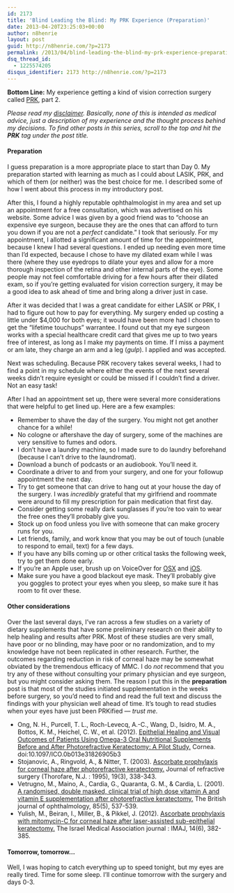 ```yaml
---
id: 2173
title: 'Blind Leading the Blind: My PRK Experience (Preparation)'
date: 2013-04-20T23:25:03+00:00
author: n8henrie
layout: post
guid: http://n8henrie.com/?p=2173
permalink: /2013/04/blind-leading-the-blind-my-prk-experience-preparation/
dsq_thread_id:
  - 1225574205
disqus_identifier: 2173 http://n8henrie.com/?p=2173
---
```

**Bottom Line:** My experience getting a kind of vision correction surgery called <a href="http://en.wikipedia.org/wiki/Photorefractive_keratectomy" title="Photorefractive keratectomy" target="_blank">PRK</a>, part 2.<!--more-->

_Please read my [disclaimer](http://n8henrie.com/disclaimer). Basically, none of this is intended as medical advice, just a description of my experience and the thought process behind my decisions. To find other posts in this series, scroll to the top and hit the **PRK** tag under the post title._

#### Preparation

I guess preparation is a more appropriate place to start than Day 0. My preparation started with learning as much as I could about LASIK, PRK, and which of them (or neither) was the best choice for me. I described some of how I went about this process in my introductory post.

After this, I found a highly reputable ophthalmologist in my area and set up an appointment for a free consultation, which was advertised on his website. Some advice I was given by a good friend was to &#8220;choose an expensive eye surgeon, because they are the ones that can afford to turn you down if you are not a _perfect_ candidate.&#8221; I took that seriously. For my appointment, I allotted a significant amount of time for the appointment, because I knew I had several questions. I ended up needing even more time than I&#8217;d expected, because I chose to have my dilated exam while I was there (where they use eyedrops to dilate your eyes and allow for a more thorough inspection of the retina and other internal parts of the eye). Some people may not feel comfortable driving for a few hours after their dilated exam, so if you&#8217;re getting evaluated for vision correction surgery, it may be a good idea to ask ahead of time and bring along a driver just in case.

After it was decided that I was a great candidate for either LASIK or PRK, I had to figure out how to pay for everything. My surgery ended up costing a little under $4,000 for both eyes; it would have been more had I chosen to get the &#8220;lifetime touchups&#8221; warrantee. I found out that my eye surgeon works with a special healthcare credit card that gives me up to two years free of interest, as long as I make my payments on time. If I miss a payment or am late, they charge an arm and a leg (_gulp_). I applied and was accepted.

Next was scheduling. Because PRK recovery takes several weeks, I had to find a point in my schedule where either the events of the next several weeks didn&#8217;t require eyesight or could be missed if I couldn&#8217;t find a driver. Not an easy task!

After I had an appointment set up, there were several more considerations that were helpful to get lined up. Here are a few examples:

  * Remember to shave the day of the surgery. You might not get another chance for a while!
  * No cologne or aftershave the day of surgery, some of the machines are very sensitive to fumes and odors.
  * I don&#8217;t have a laundry machine, so I made sure to do laundry beforehand (because I can&#8217;t drive to the laundromat).
  * Download a bunch of podcasts or an audiobook. You&#8217;ll need it.
  * Coordinate a driver to and from your surgery, and one for your followup appointment the next day.
  * Try to get someone that can drive to hang out at your house the day of the surgery. I was _incredibly_ grateful that my girlfriend and roommate were around to fill my prescription for pain medication that first day.
  * Consider getting some really dark sunglasses if you&#8217;re too vain to wear the free ones they&#8217;ll probably give you.
  * Stock up on food unless you live with someone that can make grocery runs for you.
  * Let friends, family, and work know that you may be out of touch (unable to respond to email, text) for a few days.
  * If you have any bills coming up or other critical tasks the following week, try to get them done early.
  * If you&#8217;re an Apple user, brush up on VoiceOver for <a target="_blank" href="http://www.apple.com/accessibility/voiceover/">OSX</a> and <a target="_blank" href="http://www.apple.com/accessibility/iphone/vision.html">iOS</a>.
  * Make sure you have a good blackout eye mask. They&#8217;ll probably give you goggles to protect your eyes when you sleep, so make sure it has room to fit over these.

#### Other considerations

Over the last several days, I&#8217;ve ran across a few studies on a variety of dietary supplements that have some preliminary research on their ability to help healing and results after PRK. Most of these studies are very small, have poor or no blinding, may have poor or no randomization, and to my knowledge have not been replicated in other research. Further, the outcomes regarding reduction in risk of corneal haze may be somewhat obviated by the tremendous efficacy of MMC. I do _not_ recommend that you try any of these without consulting your primary physician and eye surgeon, but you might consider asking them. The reason I put this in the **preparation** post is that most of the studies initiated supplementation in the weeks before surgery, so you&#8217;d need to find and read the full text and discuss the findings with your physician well ahead of time. It&#8217;s tough to read studies when your eyes have just been PRKified &#8212; _trust me._

  * Ong, N. H., Purcell, T. L., Roch-Levecq, A.-C., Wang, D., Isidro, M. A., Bottos, K. M., Heichel, C. W., et al. (2012). <a target="_blank" href="http://pubmed.gov/23132445">Epithelial Healing and Visual Outcomes of Patients Using Omega-3 Oral Nutritional Supplements Before and After Photorefractive Keratectomy: A Pilot Study.</a> Cornea. doi:10.1097/ICO.0b013e31826905b3
  * Stojanovic, A., Ringvold, A., & Nitter, T. (2003). <a target="_blank" href="http://pubmed.gov/12777030">Ascorbate prophylaxis for corneal haze after photorefractive keratectomy.</a> Journal of refractive surgery (Thorofare, N.J. : 1995), 19(3), 338-343.
  * Vetrugno, M., Maino, A., Cardia, G., Quaranta, G. M., & Cardia, L. (2001). <a target="_blank" href="http://pubmed.gov/11316710">A randomised, double masked, clinical trial of high dose vitamin A and vitamin E supplementation after photorefractive keratectomy.</a> The British journal of ophthalmology, 85(5), 537-539.
  * Yulish, M., Beiran, I., Miller, B., & Pikkel, J. (2012). <a target="_blank" href="http://pubmed.gov/22891401">Ascorbate prophylaxis with mitomycin-C for corneal haze after laser-assisted sub-epithelial keratectomy.</a> The Israel Medical Association journal : IMAJ, 14(6), 382-385.

#### Tomorrow, tomorrow&#8230;

Well, I was hoping to catch everything up to speed tonight, but my eyes are really tired. Time for some sleep. I&#8217;ll continue tomorrow with the surgery and days 0-3.